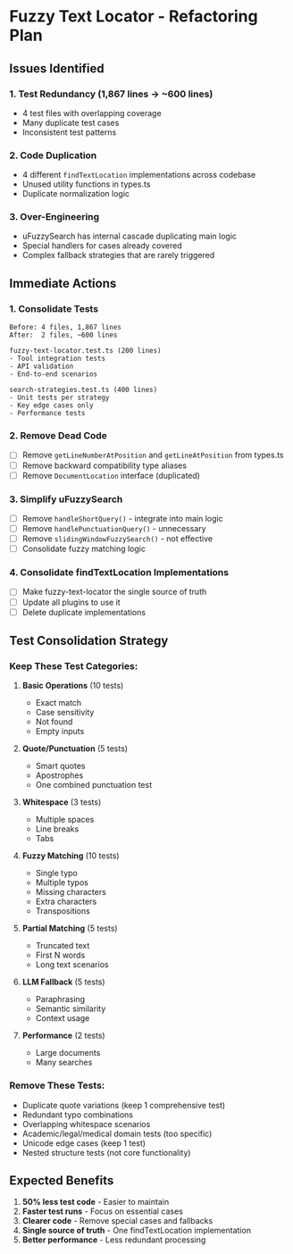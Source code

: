 # Fuzzy Text Locator - Refactoring Plan

## Issues Identified

### 1. Test Redundancy (1,867 lines → ~600 lines)
- 4 test files with overlapping coverage
- Many duplicate test cases
- Inconsistent test patterns

### 2. Code Duplication
- 4 different `findTextLocation` implementations across codebase
- Unused utility functions in types.ts
- Duplicate normalization logic

### 3. Over-Engineering
- uFuzzySearch has internal cascade duplicating main logic
- Special handlers for cases already covered
- Complex fallback strategies that are rarely triggered

## Immediate Actions

### 1. Consolidate Tests
```
Before: 4 files, 1,867 lines
After:  2 files, ~600 lines

fuzzy-text-locator.test.ts (200 lines)
- Tool integration tests
- API validation
- End-to-end scenarios

search-strategies.test.ts (400 lines)
- Unit tests per strategy
- Key edge cases only
- Performance tests
```

### 2. Remove Dead Code
- [ ] Remove `getLineNumberAtPosition` and `getLineAtPosition` from types.ts
- [ ] Remove backward compatibility type aliases
- [ ] Remove `DocumentLocation` interface (duplicated)

### 3. Simplify uFuzzySearch
- [ ] Remove `handleShortQuery()` - integrate into main logic
- [ ] Remove `handlePunctuationQuery()` - unnecessary
- [ ] Remove `slidingWindowFuzzySearch()` - not effective
- [ ] Consolidate fuzzy matching logic

### 4. Consolidate findTextLocation Implementations
- [ ] Make fuzzy-text-locator the single source of truth
- [ ] Update all plugins to use it
- [ ] Delete duplicate implementations

## Test Consolidation Strategy

### Keep These Test Categories:
1. **Basic Operations** (10 tests)
   - Exact match
   - Case sensitivity
   - Not found
   - Empty inputs

2. **Quote/Punctuation** (5 tests)
   - Smart quotes
   - Apostrophes
   - One combined punctuation test

3. **Whitespace** (3 tests)
   - Multiple spaces
   - Line breaks
   - Tabs

4. **Fuzzy Matching** (10 tests)
   - Single typo
   - Multiple typos
   - Missing characters
   - Extra characters
   - Transpositions

5. **Partial Matching** (5 tests)
   - Truncated text
   - First N words
   - Long text scenarios

6. **LLM Fallback** (5 tests)
   - Paraphrasing
   - Semantic similarity
   - Context usage

7. **Performance** (2 tests)
   - Large documents
   - Many searches

### Remove These Tests:
- Duplicate quote variations (keep 1 comprehensive test)
- Redundant typo combinations
- Overlapping whitespace scenarios
- Academic/legal/medical domain tests (too specific)
- Unicode edge cases (keep 1 test)
- Nested structure tests (not core functionality)

## Expected Benefits

1. **50% less test code** - Easier to maintain
2. **Faster test runs** - Focus on essential cases
3. **Clearer code** - Remove special cases and fallbacks
4. **Single source of truth** - One findTextLocation implementation
5. **Better performance** - Less redundant processing
